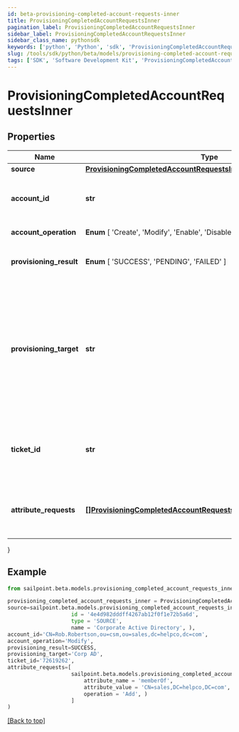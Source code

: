 ```yaml
---
id: beta-provisioning-completed-account-requests-inner
title: ProvisioningCompletedAccountRequestsInner
pagination_label: ProvisioningCompletedAccountRequestsInner
sidebar_label: ProvisioningCompletedAccountRequestsInner
sidebar_class_name: pythonsdk
keywords: ['python', 'Python', 'sdk', 'ProvisioningCompletedAccountRequestsInner', 'BetaProvisioningCompletedAccountRequestsInner'] 
slug: /tools/sdk/python/beta/models/provisioning-completed-account-requests-inner
tags: ['SDK', 'Software Development Kit', 'ProvisioningCompletedAccountRequestsInner', 'BetaProvisioningCompletedAccountRequestsInner']
---
```


# ProvisioningCompletedAccountRequestsInner


## Properties

Name | Type | Description | Notes
------------ | ------------- | ------------- | -------------
**source** | [**ProvisioningCompletedAccountRequestsInnerSource**](provisioning-completed-account-requests-inner-source) |  | [required]
**account_id** | **str** | Unique idenfier of the account being provisioned. | [optional] 
**account_operation** |  **Enum** [  'Create',    'Modify',    'Enable',    'Disable',    'Unlock',    'Delete' ] | Provisioning operation. | [required]
**provisioning_result** |  **Enum** [  'SUCCESS',    'PENDING',    'FAILED' ] | Overall result of the provisioning transaction. | [required]
**provisioning_target** | **str** | Nme of the selected provisioning channel selected. This could be the same as the source, or it could be a Service Desk Integration Module (SDIM). | [required]
**ticket_id** | **str** | Reference to a tracking number for if this is sent to a SDIM. | [optional] 
**attribute_requests** | [**[]ProvisioningCompletedAccountRequestsInnerAttributeRequestsInner**](provisioning-completed-account-requests-inner-attribute-requests-inner) | List of attributes to include in the provisioning transaction. | [optional] 
}

## Example

```python
from sailpoint.beta.models.provisioning_completed_account_requests_inner import ProvisioningCompletedAccountRequestsInner

provisioning_completed_account_requests_inner = ProvisioningCompletedAccountRequestsInner(
source=sailpoint.beta.models.provisioning_completed_account_requests_inner_source.ProvisioningCompleted_accountRequests_inner_source(
                    id = '4e4d982dddff4267ab12f0f1e72b5a6d', 
                    type = 'SOURCE', 
                    name = 'Corporate Active Directory', ),
account_id='CN=Rob.Robertson,ou=csm,ou=sales,dc=helpco,dc=com',
account_operation='Modify',
provisioning_result=SUCCESS,
provisioning_target='Corp AD',
ticket_id='72619262',
attribute_requests=[
                    sailpoint.beta.models.provisioning_completed_account_requests_inner_attribute_requests_inner.ProvisioningCompleted_accountRequests_inner_attributeRequests_inner(
                        attribute_name = 'memberOf', 
                        attribute_value = 'CN=sales,DC=helpco,DC=com', 
                        operation = 'Add', )
                    ]
)

```
[[Back to top]](#) 

